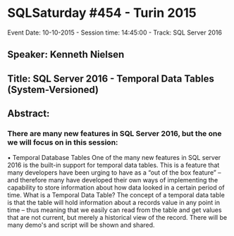 # SQLSaturday #454 - Turin 2015
Event Date: 10-10-2015 - Session time: 14:45:00 - Track: SQL Server 2016
## Speaker: Kenneth Nielsen
## Title: SQL Server 2016 - Temporal Data Tables (System-Versioned)
## Abstract:
### There are many new features in SQL Server 2016, but the one we will focus on in this session:
•	Temporal Database Tables
One of the many new features in SQL server 2016 is the built-in support for temporal data tables. This is a feature that many developers have been urging to have as a “out of the box feature” – and therefore many have developed their own ways of implementing the capability to store information about how data looked in a certain period of time.
What is a Temporal Data Table?
The concept of a temporal data table is that the table will hold information about a records value in any point in time – thus meaning that we easily can read from the table and get values that are not current, but merely a historical view of the record.
There will be many demo's and script will be shown and shared.
